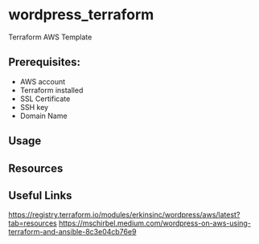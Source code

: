# wordpress_terraform

Terraform AWS Template

 ## Prerequisites:
   - AWS account
   - Terraform installed 
   - SSL Certificate
   - SSH key
   - Domain Name
   
## Usage

## Resources

## Useful Links

https://registry.terraform.io/modules/erkinsinc/wordpress/aws/latest?tab=resources
https://mschirbel.medium.com/wordpress-on-aws-using-terraform-and-ansible-8c3e04cb76e9